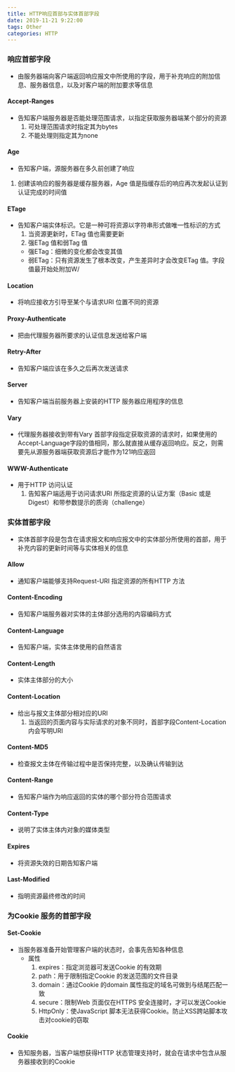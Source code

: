 ```yaml
---
title: HTTP响应首部与实体首部字段
date: 2019-11-21 9:22:00
tags: Other
categories: HTTP
---
```


### 响应首部字段
- 由服务器端向客户端返回响应报文中所使用的字段，用于补充响应的附加信息、服务器信息，以及对客户端的附加要求等信息

#### Accept-Ranges
- 告知客户端服务器是否能处理范围请求，以指定获取服务器端某个部分的资源
  1. 可处理范围请求时指定其为bytes
  2. 不能处理则指定其为none

#### Age
- 告知客户端，源服务器在多久前创建了响应
 1. 创建该响应的服务器是缓存服务器，Age 值是指缓存后的响应再次发起认证到认证完成的时间值

#### ETage
- 告知客户端实体标识。它是一种可将资源以字符串形式做唯一性标识的方式
  1. 当资源更新时，ETag 值也需要更新
  2. 强ETag 值和弱Tag 值
    - 强ETag：细微的变化都会改变其值
    - 弱ETag：只有资源发生了根本改变，产生差异时才会改变ETag 值。字段值最开始处附加W/

#### Location
- 将响应接收方引导至某个与请求URI 位置不同的资源

#### Proxy-Authenticate
- 把由代理服务器所要求的认证信息发送给客户端

#### Retry-After
- 告知客户端应该在多久之后再次发送请求

#### Server
- 告知客户端当前服务器上安装的HTTP 服务器应用程序的信息

#### Vary
- 代理服务器接收到带有Vary 首部字段指定获取资源的请求时，如果使用的Accept-Language字段的值相同，那么就直接从缓存返回响应。反之，则需要先从源服务器端获取资源后才能作为121响应返回

#### WWW-Authenticate
- 用于HTTP 访问认证
  1. 告知客户端适用于访问请求URI 所指定资源的认证方案（Basic 或是Digest）和带参数提示的质询（challenge）

### 实体首部字段
- 实体首部字段是包含在请求报文和响应报文中的实体部分所使用的首部，用于补充内容的更新时间等与实体相关的信息

#### Allow
- 通知客户端能够支持Request-URI 指定资源的所有HTTP 方法

#### Content-Encoding
- 告知客户端服务器对实体的主体部分选用的内容编码方式

#### Content-Language
- 告知客户端，实体主体使用的自然语言

#### Content-Length
- 实体主体部分的大小

#### Content-Location
- 给出与报文主体部分相对应的URI
  1. 当返回的页面内容与实际请求的对象不同时，首部字段Content-Location内会写明URI

#### Content-MD5
- 检查报文主体在传输过程中是否保持完整，以及确认传输到达

#### Content-Range
- 告知客户端作为响应返回的实体的哪个部分符合范围请求

#### Content-Type
- 说明了实体主体内对象的媒体类型

#### Expires
- 将资源失效的日期告知客户端

#### Last-Modified
- 指明资源最终修改的时间

### 为Cookie 服务的首部字段

#### Set-Cookie
- 当服务器准备开始管理客户端的状态时，会事先告知各种信息
  - 属性
    1. expires：指定浏览器可发送Cookie 的有效期
    2. path：用于限制指定Cookie 的发送范围的文件目录
    3. domain：通过Cookie 的domain 属性指定的域名可做到与结尾匹配一致
    4. secure：限制Web 页面仅在HTTPS 安全连接时，才可以发送Cookie
    5. HttpOnly：使JavaScript 脚本无法获得Cookie。防止XSS跨站脚本攻击对cookie的窃取

#### Cookie
- 告知服务器，当客户端想获得HTTP 状态管理支持时，就会在请求中包含从服务器接收到的Cookie
